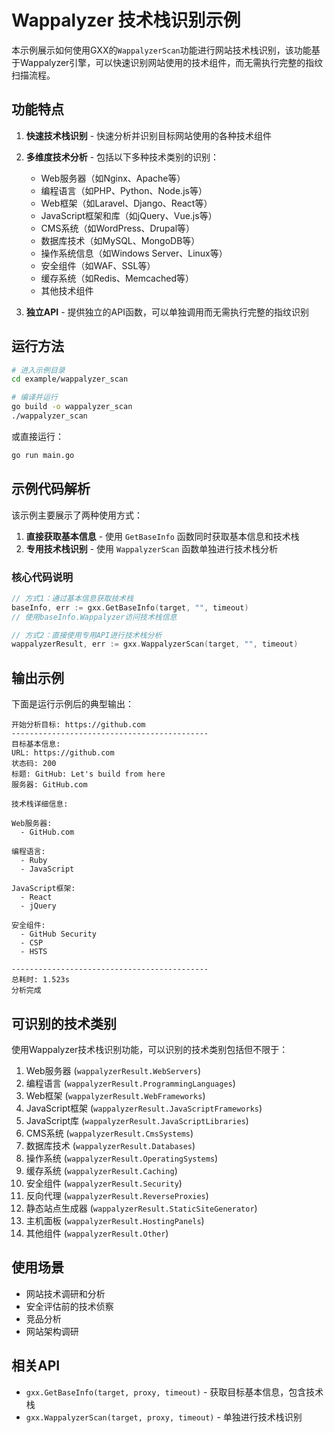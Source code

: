 # Wappalyzer 技术栈识别示例

本示例展示如何使用GXX的`WappalyzerScan`功能进行网站技术栈识别，该功能基于Wappalyzer引擎，可以快速识别网站使用的技术组件，而无需执行完整的指纹扫描流程。

## 功能特点

1. **快速技术栈识别** - 快速分析并识别目标网站使用的各种技术组件
2. **多维度技术分析** - 包括以下多种技术类别的识别：
   - Web服务器（如Nginx、Apache等）
   - 编程语言（如PHP、Python、Node.js等）
   - Web框架（如Laravel、Django、React等）
   - JavaScript框架和库（如jQuery、Vue.js等）
   - CMS系统（如WordPress、Drupal等）
   - 数据库技术（如MySQL、MongoDB等）
   - 操作系统信息（如Windows Server、Linux等）
   - 安全组件（如WAF、SSL等）
   - 缓存系统（如Redis、Memcached等）
   - 其他技术组件

3. **独立API** - 提供独立的API函数，可以单独调用而无需执行完整的指纹识别

## 运行方法

```bash
# 进入示例目录
cd example/wappalyzer_scan

# 编译并运行
go build -o wappalyzer_scan
./wappalyzer_scan
```

或直接运行：

```bash
go run main.go
```

## 示例代码解析

该示例主要展示了两种使用方式：

1. **直接获取基本信息** - 使用 `GetBaseInfo` 函数同时获取基本信息和技术栈
2. **专用技术栈识别** - 使用 `WappalyzerScan` 函数单独进行技术栈分析

### 核心代码说明

```go
// 方式1：通过基本信息获取技术栈
baseInfo, err := gxx.GetBaseInfo(target, "", timeout)
// 使用baseInfo.Wappalyzer访问技术栈信息

// 方式2：直接使用专用API进行技术栈分析
wappalyzerResult, err := gxx.WappalyzerScan(target, "", timeout)
```

## 输出示例

下面是运行示例后的典型输出：

```
开始分析目标: https://github.com
--------------------------------------------
目标基本信息:
URL: https://github.com
状态码: 200
标题: GitHub: Let's build from here
服务器: GitHub.com

技术栈详细信息:

Web服务器:
  - GitHub.com

编程语言:
  - Ruby
  - JavaScript

JavaScript框架:
  - React
  - jQuery

安全组件:
  - GitHub Security
  - CSP
  - HSTS

--------------------------------------------
总耗时: 1.523s
分析完成
```

## 可识别的技术类别

使用Wappalyzer技术栈识别功能，可以识别的技术类别包括但不限于：

1. Web服务器 (`wappalyzerResult.WebServers`)
2. 编程语言 (`wappalyzerResult.ProgrammingLanguages`)
3. Web框架 (`wappalyzerResult.WebFrameworks`)
4. JavaScript框架 (`wappalyzerResult.JavaScriptFrameworks`)
5. JavaScript库 (`wappalyzerResult.JavaScriptLibraries`)
6. CMS系统 (`wappalyzerResult.CmsSystems`)
7. 数据库技术 (`wappalyzerResult.Databases`)
8. 操作系统 (`wappalyzerResult.OperatingSystems`)
9. 缓存系统 (`wappalyzerResult.Caching`)
10. 安全组件 (`wappalyzerResult.Security`)
11. 反向代理 (`wappalyzerResult.ReverseProxies`)
12. 静态站点生成器 (`wappalyzerResult.StaticSiteGenerator`)
13. 主机面板 (`wappalyzerResult.HostingPanels`)
14. 其他组件 (`wappalyzerResult.Other`)

## 使用场景

- 网站技术调研和分析
- 安全评估前的技术侦察
- 竞品分析
- 网站架构调研

## 相关API

- `gxx.GetBaseInfo(target, proxy, timeout)` - 获取目标基本信息，包含技术栈
- `gxx.WappalyzerScan(target, proxy, timeout)` - 单独进行技术栈识别 